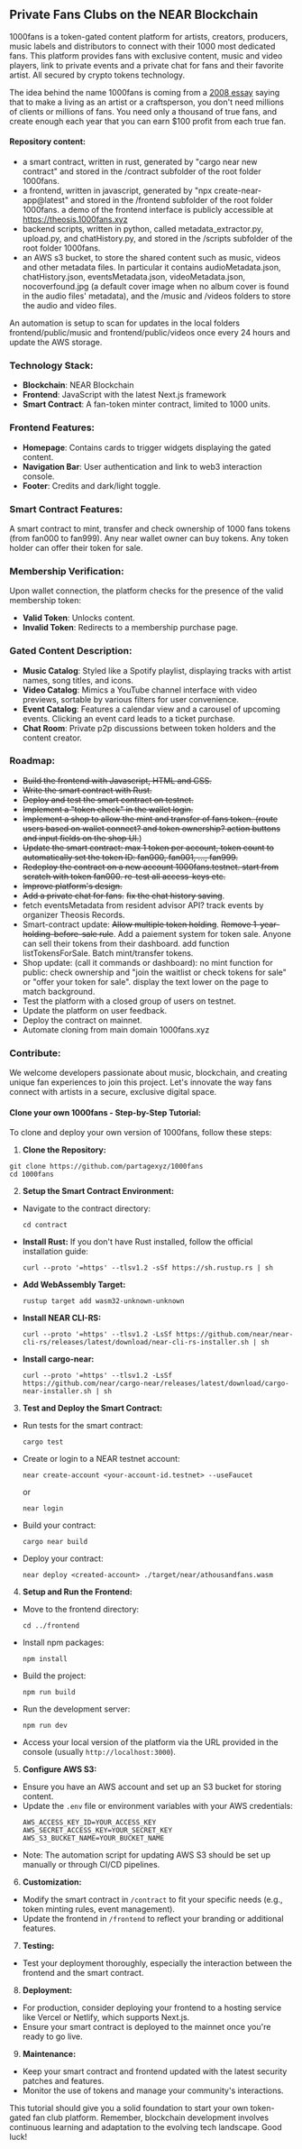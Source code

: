 ## Private Fans Clubs on the NEAR Blockchain
1000fans is a token-gated content platform for artists, creators, producers, music labels and distributors to connect with their 1000 most dedicated fans. This platform provides fans with exclusive content, music and video players, link to private events and a private chat for fans and their favorite artist. All secured by crypto tokens technology.

The idea behind the name 1000fans is coming from a [2008 essay](https://kk.org/thetechnium/1000-true-fans/) saying that to make a living as an artist or a craftsperson, you don't need millions of clients or millions of fans. You need only a thousand of true fans, and create enough each year that you can earn $100 profit from each true fan.

#### Repository content:
- a smart contract, written in rust, generated by "cargo near new contract" and stored in the /contract subfolder of the root folder 1000fans. 
- a frontend, written in javascript, generated by "npx create-near-app@latest" and stored in the /frontend subfolder of the root folder 1000fans. a demo of the frontend interface is publicly accessible at https://theosis.1000fans.xyz
- backend scripts, written in python, called metadata_extractor.py, upload.py, and chatHistory.py, and stored in the /scripts subfolder of the root folder 1000fans.
- an AWS s3 bucket, to store the shared content such as music, videos and other metadata files. In particular it contains audioMetadata.json, chatHistory.json, eventsMetadata.json, videoMetadata.json, nocoverfound.jpg (a default cover image when no album cover is found in the audio files' metadata), and the /music and /videos folders to store the audio and video files.

An automation is setup to scan for updates in the local folders frontend/public/music and frontend/public/videos once every 24 hours and update the AWS storage. 

### Technology Stack:
- **Blockchain**: NEAR Blockchain
- **Frontend**: JavaScript with the latest Next.js framework
- **Smart Contract**: A fan-token minter contract, limited to 1000 units.

### Frontend Features:
- **Homepage**: Contains cards to trigger widgets displaying the gated content.
- **Navigation Bar**: User authentication and link to web3 interaction console.
- **Footer**: Credits and dark/light toggle.

### Smart Contract Features: 
A smart contract to mint, transfer and check ownership of 1000 fans tokens (from fan000 to fan999). Any near wallet owner can buy tokens. Any token holder can offer their token for sale.

### Membership Verification:
Upon wallet connection, the platform checks for the presence of the valid membership token:
- **Valid Token**: Unlocks content.
- **Invalid Token**: Redirects to a membership purchase page.

### Gated Content Description:
- **Music Catalog**: Styled like a Spotify playlist, displaying tracks with artist names, song titles, and icons.
- **Video Catalog**: Mimics a YouTube channel interface with video previews, sortable by various filters for user convenience.
- **Event Catalog**: Features a calendar view and a carousel of upcoming events. Clicking an event card leads to a ticket purchase.
- **Chat Room**: Private p2p discussions between token holders and the content creator.

### Roadmap:
- ~~Build the frontend with Javascript, HTML and CSS.~~
- ~~Write the smart contract with Rust.~~
- ~~Deploy and test the smart contract on testnet.~~
- ~~Implement a "token check" in the wallet login.~~
- ~~Implement a shop to allow the mint and transfer of fans token. (route users based on wallet connect? and token ownership? action buttons and input fields on the shop UI.~~)
- ~~Update the smart contract: max 1 token per account, token count to automatically set the token ID: fan000, fan001, ..., fan999.~~ 
- ~~Redeploy the contract on a new account 1000fans.testnet. start from scratch with token fan000. re-test all access-keys etc.~~
- ~~Improve platform's design.~~
- ~~Add a private chat for fans.~~ ~~fix the chat history saving~~. 
- fetch eventsMetadata from resident advisor API? track events by organizer Theosis Records.
- Smart-contract update:  ~~Allow multiple token holding~~. ~~Remove 1-year-holding-before-sale rule~~. Add a paiement system for token sale. Anyone can sell their tokens from their dashboard. add function listTokensForSale. Batch mint/transfer tokens. 
- Shop update: (call it commands or dashboard): no mint function for public: check ownership and "join the waitlist or check tokens for sale" or "offer your token for sale". display the text lower on the page to match background.
- Test the platform with a closed group of users on testnet.
- Update the platform on user feedback.
- Deploy the contract on mainnet.
- Automate cloning from main domain 1000fans.xyz

### Contribute:
We welcome developers passionate about music, blockchain, and creating unique fan experiences to join this project. Let's innovate the way fans connect with artists in a secure, exclusive digital space.

#### Clone your own 1000fans - Step-by-Step Tutorial:

To clone and deploy your own version of 1000fans, follow these steps:

1. **Clone the Repository:**
```
git clone https://github.com/partagexyz/1000fans
cd 1000fans
```


2. **Setup the Smart Contract Environment:**

- Navigate to the contract directory:
  ```
  cd contract
  ```

- **Install Rust:**
  If you don't have Rust installed, follow the official installation guide:
  ```
  curl --proto '=https' --tlsv1.2 -sSf https://sh.rustup.rs | sh
  ```

- **Add WebAssembly Target:**
  ```
  rustup target add wasm32-unknown-unknown
  ```

- **Install NEAR CLI-RS:**
  ```
  curl --proto '=https' --tlsv1.2 -LsSf https://github.com/near/near-cli-rs/releases/latest/download/near-cli-rs-installer.sh | sh
  ```

- **Install cargo-near:**
  ```
  curl --proto '=https' --tlsv1.2 -LsSf https://github.com/near/cargo-near/releases/latest/download/cargo-near-installer.sh | sh
  ```

3. **Test and Deploy the Smart Contract:**

- Run tests for the smart contract:
  ```
  cargo test
  ```

- Create or login to a NEAR testnet account:
  ```
  near create-account <your-account-id.testnet> --useFaucet
  ```
  or
  ```
  near login
  ```

- Build your contract:
  ```
  cargo near build
  ```

- Deploy your contract:
  ```
  near deploy <created-account> ./target/near/athousandfans.wasm
  ```

4. **Setup and Run the Frontend:**

- Move to the frontend directory:
  ```
  cd ../frontend
  ```

- Install npm packages:
  ```
  npm install
  ```

- Build the project:
  ```
  npm run build
  ```

- Run the development server:
  ```
  npm run dev
  ```

- Access your local version of the platform via the URL provided in the console (usually `http://localhost:3000`).

5. **Configure AWS S3:**

- Ensure you have an AWS account and set up an S3 bucket for storing content. 
- Update the `.env` file or environment variables with your AWS credentials:
  ```
  AWS_ACCESS_KEY_ID=YOUR_ACCESS_KEY
  AWS_SECRET_ACCESS_KEY=YOUR_SECRET_KEY
  AWS_S3_BUCKET_NAME=YOUR_BUCKET_NAME
  ```
- Note: The automation script for updating AWS S3 should be set up manually or through CI/CD pipelines.

6. **Customization:**

- Modify the smart contract in `/contract` to fit your specific needs (e.g., token minting rules, event management).
- Update the frontend in `/frontend` to reflect your branding or additional features.

7. **Testing:**

- Test your deployment thoroughly, especially the interaction between the frontend and the smart contract.

8. **Deployment:**

- For production, consider deploying your frontend to a hosting service like Vercel or Netlify, which supports Next.js.
- Ensure your smart contract is deployed to the mainnet once you're ready to go live.

9. **Maintenance:**

- Keep your smart contract and frontend updated with the latest security patches and features.
- Monitor the use of tokens and manage your community's interactions.

This tutorial should give you a solid foundation to start your own token-gated fan club platform. Remember, blockchain development involves continuous learning and adaptation to the evolving tech landscape. Good luck!

